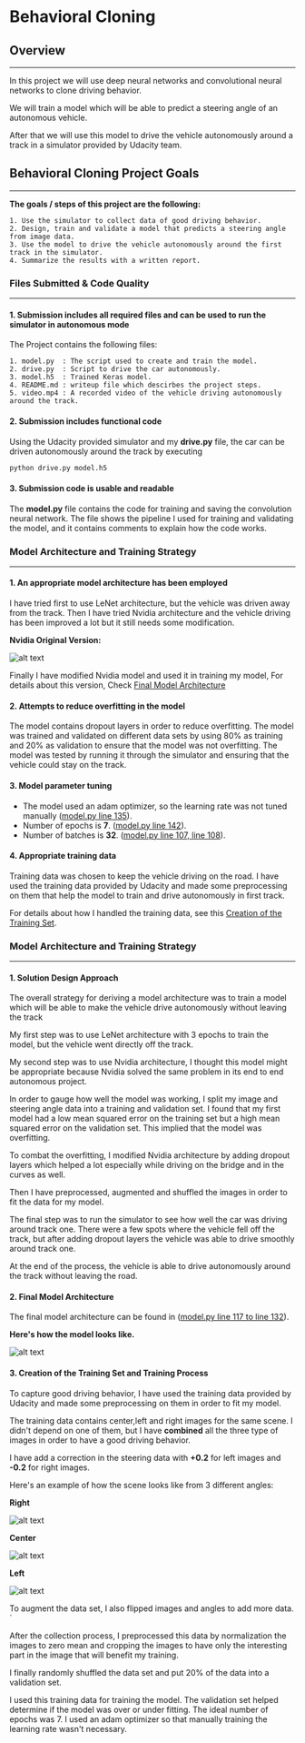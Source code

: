 # **Behavioral Cloning**


## Overview
-------------------

In this project we will use  deep neural networks and convolutional neural networks to clone driving behavior.

We will train a model which will be able to predict  a steering angle of an autonomous vehicle.

After that we will use this model to drive the vehicle autonomously around a track in a simulator provided by Udacity team.

## Behavioral Cloning Project Goals
-------------------------------------------------------------

**The goals / steps of this project are the following:**

	1. Use the simulator to collect data of good driving behavior.
	2. Design, train and validate a model that predicts a steering angle from image data.
	3. Use the model to drive the vehicle autonomously around the first track in the simulator.
	4. Summarize the results with a written report.


[//]: # (Image References)

[image1]: ./examples/1.nvidia_model.jpg
[image2]: ./examples/2.modified_nvidia_model.jpg
[image3]: ./examples/3.right_2016_12_01_13_45_56_283.jpg
[image4]: ./examples/4.center_2016_12_01_13_45_56_283.jpg
[image5]: ./examples/5.left_2016_12_01_13_45_56_283.jpg

### Files Submitted & Code Quality
---------------------------------------------------
#### 1. Submission includes all required files and can be used to run the simulator in autonomous mode


The Project contains the following files:

	1. model.py  : The script used to create and train the model.
	2. drive.py  : Script to drive the car autonomously.
	3. model.h5  : Trained Keras model.
	4. README.md : writeup file which descirbes the project steps.
	5. video.mp4 : A recorded video of the vehicle driving autonomously around the track.

#### 2. Submission includes functional code
Using the Udacity provided simulator and my **drive.py** file, the car can be driven autonomously around the track by executing 
```sh
python drive.py model.h5
```

#### 3. Submission code is usable and readable

The **model.py** file contains the code for training and saving the convolution neural network. The file shows the pipeline I used for training and validating the model, and it contains comments to explain how the code works.


### Model Architecture and Training Strategy
------------------------------------------------------------------
#### 1. An appropriate model architecture has been employed
I have tried first to use LeNet architecture, but the vehicle was driven away from the track.
Then I have tried Nvidia architecture and the vehicle driving has been improved a lot but it still needs some modification.

**Nvidia Original Version:**

![alt text][image1]


Finally I have modified Nvidia model and used it in training my model, For details about this version, Check [Final Model Architecture](#2-final-model-architecture) 

#### 2. Attempts to reduce overfitting in the model

The model contains dropout layers in order to reduce overfitting.
The model was trained and validated on different data sets by using 80% as training and 20% as validation to ensure that the model was not overfitting. 
The model was tested by running it through the simulator and ensuring that the vehicle could stay on the track.

#### 3. Model parameter tuning

* The model used an adam optimizer, so the learning rate was not tuned manually ([model.py line 135](model.py#L135)).
* Number of epochs is **7**. ([model.py line 142](model.py#L142)).
* Number of batches is **32**. ([model.py line 107, line 108](model.py#L107-L108)).

#### 4. Appropriate training data

Training data was chosen to keep the vehicle driving on the road. I have used the training data provided by Udacity and made some preprocessing on them that help the model to train and drive autonomously in first track.

For details about how I handled the training data, see this [Creation of the Training Set](#3-creation-of-the-training-set-and-training-process).


### Model Architecture and Training Strategy
------------------------------------------------------------------
#### 1. Solution Design Approach

The overall strategy for deriving a model architecture was to train a model which will be able to make the vehicle drive autonomously without leaving the track

My first step was to use LeNet architecture with 3 epochs to train the model, but the vehicle went directly off the track.

My second step was to use Nvidia architecture, I thought this model might be appropriate because Nvidia solved the same problem in its end to end autonomous project.

In order to gauge how well the model was working, I split my image and steering angle data into a training and validation set. I found that my first model had a low mean squared error on the training set but a high mean squared error on the validation set. This implied that the model was overfitting. 

To combat the overfitting, I modified Nvidia architecture by adding dropout layers which helped a lot especially while driving on the bridge and in the curves as well.

Then I have preprocessed, augmented and shuffled the images in order to fit the data for my model.

The final step was to run the simulator to see how well the car was driving around track one. There were a few spots where the vehicle fell off the track, but after adding dropout layers the vehicle was able to drive smoothly around track one.

At the end of the process, the vehicle is able to drive autonomously around the track without leaving the road.

#### 2. Final Model Architecture

The final model architecture can be found in ([model.py line 117 to line 132](model.py#L117-L132)).

**Here's how the model looks like.**

![alt text][image2]

#### 3. Creation of the Training Set and Training Process

To capture good driving behavior, I have used the training data provided by Udacity and made some preprocessing on them in order to fit my model.

The training data contains center,left and right images for the same scene. I didn't depend on one of them, but I have **combined** all the three type of images in order to have a good driving behavior.

I have add a correction in the steering data with **+0.2** for left images and **-0.2** for right images.

Here's an example of how the scene looks like from 3 different angles:

**Right**

![alt text][image3]

**Center**

![alt text][image4]

**Left**

![alt text][image5]

To augment the data set, I also flipped images and angles to add more data.	`

After the collection process, I preprocessed this data by normalization the images to zero mean and cropping the images to have only the interesting part in the image that will benefit my training.

I finally randomly shuffled the data set and put 20% of the data into a validation set. 

I used this training data for training the model. The validation set helped determine if the model was over or under fitting. The ideal number of epochs was 7. I used an adam optimizer so that manually training the learning rate wasn't necessary.
